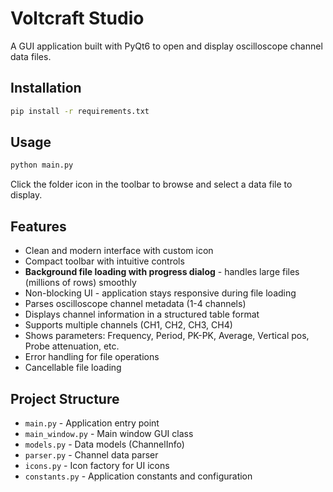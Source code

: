 # Voltcraft Studio

A GUI application built with PyQt6 to open and display oscilloscope channel data files.

## Installation

```bash
pip install -r requirements.txt
```

## Usage

```bash
python main.py
```

Click the folder icon in the toolbar to browse and select a data file to display.

## Features

- Clean and modern interface with custom icon
- Compact toolbar with intuitive controls
- **Background file loading with progress dialog** - handles large files (millions of rows) smoothly
- Non-blocking UI - application stays responsive during file loading
- Parses oscilloscope channel metadata (1-4 channels)
- Displays channel information in a structured table format
- Supports multiple channels (CH1, CH2, CH3, CH4)
- Shows parameters: Frequency, Period, PK-PK, Average, Vertical pos, Probe attenuation, etc.
- Error handling for file operations
- Cancellable file loading

## Project Structure

- `main.py` - Application entry point
- `main_window.py` - Main window GUI class
- `models.py` - Data models (ChannelInfo)
- `parser.py` - Channel data parser
- `icons.py` - Icon factory for UI icons
- `constants.py` - Application constants and configuration

